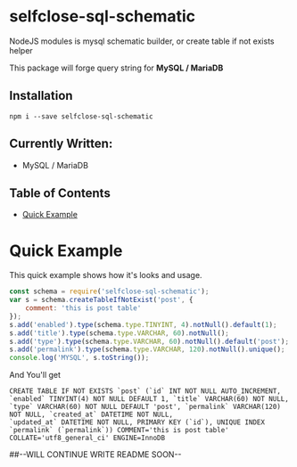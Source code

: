 # selfclose-sql-schematic
NodeJS modules is mysql schematic builder, or create table if not exists helper

This package will forge query string for **MySQL / MariaDB**

## Installation
`npm i --save selfclose-sql-schematic`

## Currently Written:
- MySQL / MariaDB

## Table of Contents
- [Quick Example](#quick-example)

# Quick Example
This quick example shows how it's looks and usage. 

```javascript
const schema = require('selfclose-sql-schematic');
var s = schema.createTableIfNotExist('post', {
    comment: 'this is post table'
});
s.add('enabled').type(schema.type.TINYINT, 4).notNull().default(1);
s.add('title').type(schema.type.VARCHAR, 60).notNull();
s.add('type').type(schema.type.VARCHAR, 60).notNull().default('post');
s.add('permalink').type(schema.type.VARCHAR, 120).notNull().unique();
console.log('MYSQL', s.toString());
```

And You'll get
```mysql
CREATE TABLE IF NOT EXISTS `post` (`id` INT NOT NULL AUTO_INCREMENT, `enabled` TINYINT(4) NOT NULL DEFAULT 1, `title` VARCHAR(60) NOT NULL, `type` VARCHAR(60) NOT NULL DEFAULT 'post', `permalink` VARCHAR(120) NOT NULL, `created_at` DATETIME NOT NULL,
`updated_at` DATETIME NOT NULL, PRIMARY KEY (`id`), UNIQUE INDEX `permalink` (`permalink`)) COMMENT='this is post table' COLLATE='utf8_general_ci' ENGINE=InnoDB
```

##--WILL CONTINUE WRITE README SOON--
